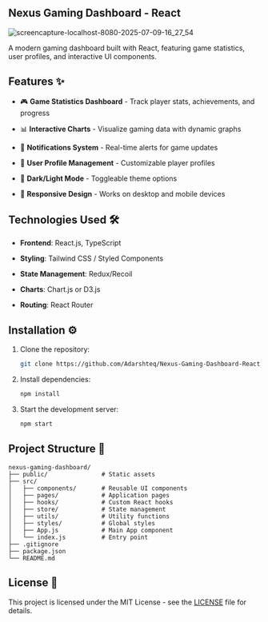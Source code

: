 ## Nexus Gaming Dashboard - React

![screencapture-localhost-8080-2025-07-09-16_27_54](https://github.com/user-attachments/assets/f660a8ec-43e1-489d-94bd-3d06ae1cde7c)

A modern gaming dashboard built with React, featuring game statistics, user profiles, and interactive UI components.

## Features ✨

- 🎮 **Game Statistics Dashboard** - Track player stats, achievements, and progress

- 📊 **Interactive Charts** - Visualize gaming data with dynamic graphs

- 🔔 **Notifications System** - Real-time alerts for game updates

- 👤 **User Profile Management** - Customizable player profiles

- 🌙 **Dark/Light Mode** - Toggleable theme options

- 🚀 **Responsive Design** - Works on desktop and mobile devices

## Technologies Used 🛠️

- **Frontend**: React.js, TypeScript

- **Styling**: Tailwind CSS / Styled Components

- **State Management**: Redux/Recoil

- **Charts**: Chart.js or D3.js

- **Routing**: React Router

## Installation ⚙️

1. Clone the repository:
   ```bash
   git clone https://github.com/Adarshteq/Nexus-Gaming-Dashboard-React.git
   ```

2. Install dependencies:
   ```bash
   npm install
   ```

3. Start the development server:
   ```bash
   npm start
   ```

## Project Structure 📂

```
nexus-gaming-dashboard/
├── public/               # Static assets
├── src/
│   ├── components/       # Reusable UI components
│   ├── pages/            # Application pages
│   ├── hooks/            # Custom React hooks
│   ├── store/            # State management
│   ├── utils/            # Utility functions
│   ├── styles/           # Global styles
│   ├── App.js            # Main App component
│   └── index.js          # Entry point
├── .gitignore
├── package.json
└── README.md
```

## License 📄

This project is licensed under the MIT License - see the [LICENSE](LICENSE) file for details.

